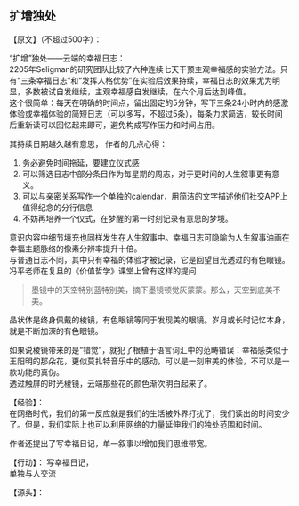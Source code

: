 ## 扩增独处

【原文】（不超过500字）：

“扩增”独处——云端的幸福日志：  
  2205年Seligman的研究团队比较了六种连续七天干预主观幸福感的实验方法。只有“三条幸福日志”和“发挥人格优势”在实验后效果持续，幸福日志的效果尤为明显，多数被试自发继续，主观幸福感自发继续，在六个月后达到峰值。  
  这个很简单：每天在明确的时间点，留出固定的5分钟，写下三条24小时内的感激体验或幸福体验的简短日志（可以多写，不超过5条），每条力求简洁，较长时间后重新读可以回忆起来即可，避免构成写作压力和时间占用。

其持续日期越久越有意思，
作者的几点心得：  
1. 务必避免时间拖延，要建立仪式感
2. 可以筛选日志中部分条目作为每星期的周志，对于更时间的人生叙事更有意义。
3. 可以与亲密关系写作一个单独的calendar，用简洁的文字描述他们社交APP上值得纪念的分行信息
4. 不妨再培养一个仪式，在梦醒的第一时刻记录有意思的梦境。

意识内容中细节填充也同样发生在人生叙事中。幸福日志可隐喻为人生叙事油画在幸福主题脉络的像素分辨率提升十倍。  
与普通日志不同，其中只有幸福的体验才被记录，它是回望目光透过的有色眼镜。  
冯平老师在复旦的《价值哲学》课堂上曾有这样的提问
> 墨镜中的天空特别蓝特别美，摘下墨镜顿觉灰蒙蒙。那么，天空到底美不美。

晶状体是终身佩戴的棱镜，有色眼镜等同于发现美的眼镜。岁月或长时记忆本身，就是不断加深的有色眼镜。

如果说棱镜带来的是“错觉”，就犯了根植于语言词汇中的范畴错误：幸福感类似于王阳明的那朵花，更似莫扎特音乐中的感动，可以是一刻审美的体验，不可以是一款功能的真伪。  
透过触屏的时光棱镜，云端那些花的颜色渐次明白起来了。


【经验】：  
在网络时代，我们的第一反应就是我们的生活被外界打扰了，我们读出的时间变少了。但是，我们实际上也可以利用网络的力量延伸我们的独处范围和时间。  

作者还提出了写幸福日记，单一叙事以增加我们思维带宽。

【行动】：
写幸福日记，  
单独与人交流

【源头】：
